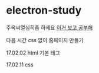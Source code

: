 # electron-study
주옥씨열심히좀 하세요
[이거 보고 공부해](http://www.w3schools.com/tags/default.asp)

다음 시간
css 없이 홈페이지 만들기

17.02.02
html 기본 태그

17.02.11
css
